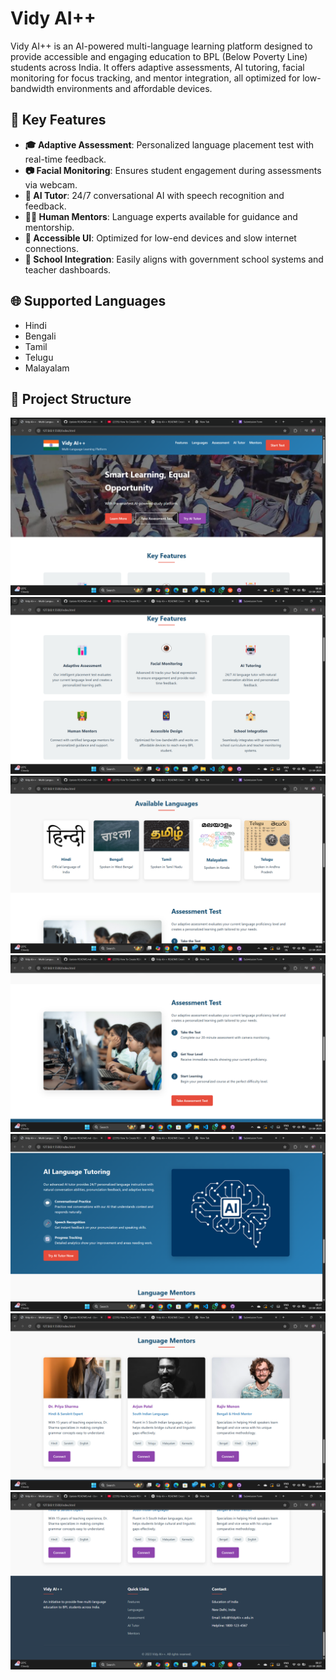 # Vidy AI++

Vidy AI++ is an AI-powered multi-language learning platform designed to provide accessible and engaging education to BPL (Below Poverty Line) students across India. It offers adaptive assessments, AI tutoring, facial monitoring for focus tracking, and mentor integration, all optimized for low-bandwidth environments and affordable devices.

## 🌟 Key Features

- **🎓 Adaptive Assessment**: Personalized language placement test with real-time feedback.
- **📷 Facial Monitoring**: Ensures student engagement during assessments via webcam.
- **🤖 AI Tutor**: 24/7 conversational AI with speech recognition and feedback.
- **🧑‍🏫 Human Mentors**: Language experts available for guidance and mentorship.
- **📱 Accessible UI**: Optimized for low-end devices and slow internet connections.
- **🏫 School Integration**: Easily aligns with government school systems and teacher dashboards.

## 🌐 Supported Languages

- Hindi
- Bengali
- Tamil
- Telugu
- Malayalam

## 📁 Project Structure
![image alt](https://github.com/Usman-web-123/VidyAI-/blob/main/Screenshot%202025-04-13%20081630.png?raw=true)
![image alt](https://github.com/Usman-web-123/VidyAI-/blob/main/Screenshot%202025-04-13%20081644.png?raw=true)
![image alt](https://github.com/Usman-web-123/VidyAI-/blob/main/Screenshot%202025-04-13%20081652.png?raw=true)
![image alt](https://github.com/Usman-web-123/VidyAI-/blob/main/Screenshot%202025-04-13%20081659.png?raw=true)
![image alt](https://github.com/Usman-web-123/VidyAI-/blob/main/Screenshot%202025-04-13%20081707.png?raw=true)
![image alt](https://github.com/Usman-web-123/VidyAI-/blob/main/Screenshot%202025-04-13%20081714.png?raw=true)
![image alt](https://github.com/Usman-web-123/VidyAI-/blob/main/Screenshot%202025-04-13%20081721.png?raw=true)


